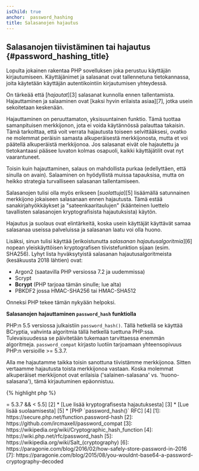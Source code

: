 ```yaml
---
isChild: true
anchor:  password_hashing
title: Salasanojen hajautus
---
```


## Salasanojen tiivistäminen tai hajautus {#password_hashing_title}

Lopulta jokainen rakentaa PHP sovelluksen joka perustuu käyttäjän kirjautumiseen.
Käyttäjänimet ja salasanat ovat tallennetuna tietokannassa, joita käytetään
käyttäjän autentikointiin kirjautumisen yhteydessä.

On tärkeää että [_hajautat_][3] salasanat kunnolla ennen tallentamista. Hajauttaminen
ja salaaminen ovat [kaksi hyvin erilaista asiaa][7], jotka usein sekoitetaan
keskenään.

Hajauttaminen on peruuttamaton, yksisuuntainen funktio. Tämä tuottaa
samanpituisen merkkijonon, jota ei voida käytännössä palauttaa takaisin.
Tämä tarkoittaa, että voit verrata hajautusta toiseen selvittääksesi, ovatko ne
molemmat peräisin samasta alkuperäisestä merkkijonosta, mutta et voi päätellä
alkuperäistä merkkijonoa. Jos salasanat eivät ole hajautettu ja tietokantaasi
pääsee luvaton kolmas osapuoli, kaikki käyttäjätilit ovat nyt vaarantuneet.

Toisin kuin hajauttaminen, salaus on mahdollista purkaa (edellyttäen, että
sinulla on avain). Salaaminen on hyödyllistä muissa tapauksisa, mutta on heikko
strategia turvalliseen salasanan tallentamiseen.

Salasanojen tulisi olla myös erikseen [_suolattuja_][5] lisäämällä satunnainen
merkkijono jokaiseen salasanaan ennen hajautusta. Tämä estää
sanakirjahyökkäykset ja "sateenkaaritaulujen" (käänteinen luettelo tavallisten
salasanojen kryptografisista hajautuksista) käytön.

Hajautus ja suolaus ovat elintärkeitä, koska usein käyttäjät käyttävät samaa
salasanaa useissa palveluissa ja salasanan laatu voi olla huono.

Lisäksi, sinun tulisi käyttää [erikoistunutta _salasanan hajautusalgoritmia_][6] 
nopean yleiskäyttöisen kryptografisen tiivistefunktion sijaan (esim. SHA256).
Lyhyt lista hyväksytyistä salasanan hajautusalgoritmeista (kesäkuusta 2018
lähtien) ovat:

* Argon2 (saatavilla PHP versiossa 7.2 ja uudemmissa)
* Scrypt
* **Bcrypt** (PHP tarjoaa tämän sinulle; lue alta)
* PBKDF2 jossa HMAC-SHA256 tai HMAC-SHA512

Onneksi PHP tekee tämän nykyään helpoksi.

**Salasanojen hajauttaminen `password_hash` funktiolla**

PHP:n 5.5 versiossa julkaistiin `password_hash()`. Tällä hetkellä se käyttää
BCryptia, vahvinta algoritmia tällä hetkellä tuettuna PHP:ssa. Tulevaisuudessa
se päivitetään tukemaan tarvittaessa enemmän algoritmeja. `password_compat`
kirjasto luotiin tarjoamaan yhteensopivuus PHP:n versioille >= 5.3.7.

Alla me hajautamme taikka toisin sanottuna tiivistämme merkkijonoa. Sitten
vertaamme hajautusta toista merkkijonoa vastaan. Koska molemmat alkuperäiset
merkkijonot ovat erilaisia ('salainen-salasana' vs. 'huono-salasana'), tämä
kirjautuminen epäonnistuu.


{% highlight php %}
<?php
require 'password.php';

$passwordHash = password_hash('salainen-salasana', PASSWORD_DEFAULT);

if (password_verify('huono-salasana', $passwordHash)) {
    // Oikea salasana
} else {
    // Väärä salasana
}
{% endhighlight %}

`password_hash()` huolehtii salasanan suolauksesta puolestasi. Suola on
tallennettu yhdessä algoritmin "tehon" kanssa hajautuksessa.
`password_verify()` poimii tämän salasanan tarkistamiseksi, jotta sinun ei
tarvitse tehdä erillistä saraketta tietokantaan suolaa varten.

* [Lue lisää `password_hash()`] [1]
* [`password_compat` PHP:n versioille >= 5.3.7 && < 5.5] [2]
* [Lue lisää kryptografisesta hajautuksesta] [3]
* [Lue lisää suolaamisesta] [5]
* [PHP `password_hash()` RFC] [4]


[1]: https://secure.php.net/function.password-hash
[2]: https://github.com/ircmaxell/password_compat
[3]: https://wikipedia.org/wiki/Cryptographic_hash_function
[4]: https://wiki.php.net/rfc/password_hash
[5]: https://wikipedia.org/wiki/Salt_(cryptography)
[6]: https://paragonie.com/blog/2016/02/how-safely-store-password-in-2016
[7]: https://paragonie.com/blog/2015/08/you-wouldnt-base64-a-password-cryptography-decoded

